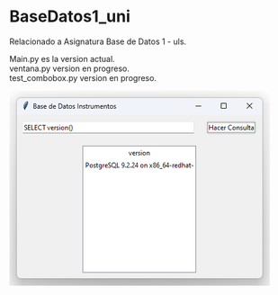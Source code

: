 # BaseDatos1_uni
Relacionado a Asignatura Base de Datos 1 - uls.

Main.py es la version actual. <br>
ventana.py version en progreso.<br>
test_combobox.py version en progreso.<br>

![plot](./Img/version.png)

